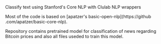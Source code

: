 Classify text using Stanford's Core NLP with Clulab NLP wrappers

Most of the code is based on [apatzer's basic-open-nlp](https://github
.com/apatzer/basic-core-nlp).

Repository contains pretrained model for classification of news regarding Bitcoin prices and also
 all files useded to train this model.
